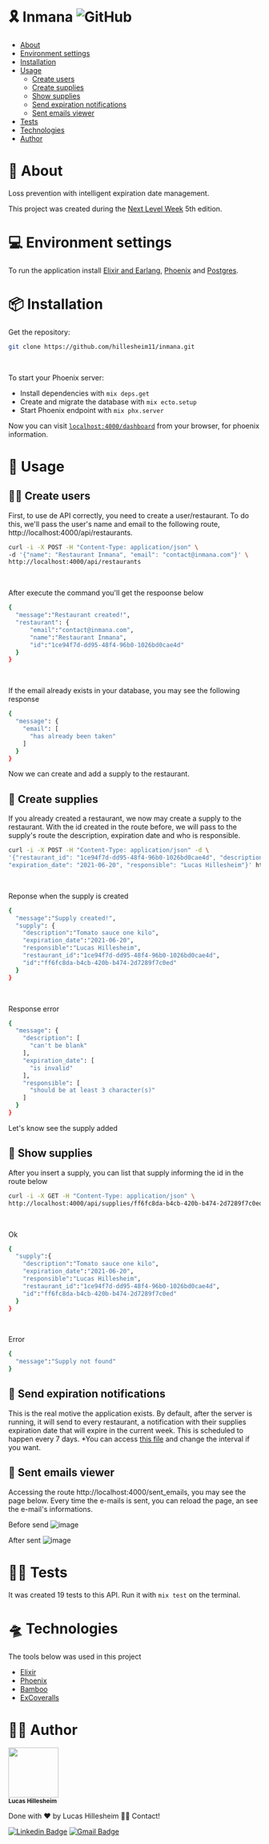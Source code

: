 # 🎗️ Inmana ![GitHub](https://img.shields.io/github/license/hillesheim11/inmana?style=plastic)

<!--ts-->
   * [About](#-about)
   * [Environment settings](#-environment-settings)
   * [Installation](#-installation)
   * [Usage](#-usage)
      * [Create users](#-create-users)
      * [Create supplies](#-create-supplies)
      * [Show supplies](#-show-supplies)
      * [Send expiration notifications](#-send-expiration-notifications)
      * [Sent emails viewer](#-sent-emails-viewer)
   * [Tests](#-tests)
   * [Technologies](#-technologies)
   * [Author](#-author)
<!--te-->

# 📖 About
Loss prevention with intelligent expiration date management.

This project was created during the [Next Level Week](https://nextlevelweek.com) 5th edition.

# 💻 Environment settings
To run the application install [Elixir and Earlang](https://elixir-lang.org/install.html#install), [Phoenix](https://hexdocs.pm/phoenix/installation.html#phoenix) and [Postgres](https://www.postgresql.org/download/).

# 📦 Installation
Get the repository:

```bash
git clone https://github.com/hillesheim11/inmana.git
```
</br>

To start your Phoenix server:

  * Install dependencies with `mix deps.get`
  * Create and migrate the database with `mix ecto.setup`
  * Start Phoenix endpoint with `mix phx.server`

Now you can visit [`localhost:4000/dashboard`](http://localhost:4000) from your browser, for phoenix information.

# 🔨 Usage

## 👩👨 Create users
First, to use de API correctly, you need to create a user/restaurant. To do this, we'll pass the user's name and email to the following route, http://<a></a>localhost:4000/api/restaurants.
```bash
curl -i -X POST -H "Content-Type: application/json" \
-d '{"name": "Restaurant Inmana", "email": "contact@inmana.com"}' \
http://localhost:4000/api/restaurants
```
</br>

After execute the command you'll get the respoonse below
```bash
{
  "message":"Restaurant created!",
  "restaurant": {
      "email":"contact@inmana.com",
      "name":"Restaurant Inmana",
      "id":"1ce94f7d-dd95-48f4-96b0-1026bd0cae4d"
  }
}   
```
</br>

If the email already exists in your database, you may see the following response
```bash
{
  "message": {
    "email": [
      "has already been taken"
    ]
  }
}
```
Now we can create and add a supply to the restaurant.

## 🥪 Create supplies
If you already created a restaurant, we now may create a supply to the restaurant. With the id created in the route before, we will pass to the supply's route the description, expiration date and who is responsible.
```bash
curl -i -X POST -H "Content-Type: application/json" -d \
'{"restaurant_id": "1ce94f7d-dd95-48f4-96b0-1026bd0cae4d", "description": "Tomato sauce one kilo",
"expiration_date": "2021-06-20", "responsible": "Lucas Hillesheim"}' http://localhost:4000/api/supplies
```
</br>

Reponse when the supply is created
```bash
{
  "message":"Supply created!",
  "supply": {
    "description":"Tomato sauce one kilo",
    "expiration_date":"2021-06-20",
    "responsible":"Lucas Hillesheim",
    "restaurant_id":"1ce94f7d-dd95-48f4-96b0-1026bd0cae4d",
    "id":"ff6fc8da-b4cb-420b-b474-2d7289f7c0ed"
  }
} 
```
</br>

Response error
```bash
{
  "message": {
    "description": [
      "can't be blank"
    ],
    "expiration_date": [
      "is invalid"
    ],
    "responsible": [
      "should be at least 3 character(s)"
    ]
  }
}
```
Let's know see the supply added

## 🍩 Show supplies
After you insert a supply, you can list that supply informing the id in the route below
```bash
curl -i -X GET -H "Content-Type: application/json" \
http://localhost:4000/api/supplies/ff6fc8da-b4cb-420b-b474-2d7289f7c0ed
```
</br>

Ok
```bash
{
  "supply":{
    "description":"Tomato sauce one kilo",
    "expiration_date":"2021-06-20",
    "responsible":"Lucas Hillesheim",
    "restaurant_id":"1ce94f7d-dd95-48f4-96b0-1026bd0cae4d",
    "id":"ff6fc8da-b4cb-420b-b474-2d7289f7c0ed"
  }
}  
```
</br>

Error
```bash
{
  "message":"Supply not found"
} 
```
## 📨 Send expiration notifications

This is the real motive the application exists. By default, after the server is running, it will send to every restaurant, a notification with their supplies expiration date that will expire in the current week. This is scheduled to happen every 7 days. *You can access [this file](lib/inmana/supplies/scheduler.ex) and change the interval if you want.

## 📃 Sent emails viewer

Accessing the route http://localhost:4000/sent_emails, you may see the page below. Every time the e-mails is sent,  you can reload the page, an see the e-mail's informations.
</br>

Before send
![image](https://user-images.githubusercontent.com/62484542/116949408-7251e000-ac58-11eb-809b-89b028ccc5ad.png)

After sent
![image](https://user-images.githubusercontent.com/62484542/116950399-46842980-ac5b-11eb-86da-8853a85f1903.png)

# 👩‍🔬 Tests

It was created 19 tests to this API. Run it with `mix test` on the terminal.

# 🛸 Technologies

The tools below was used in this project
- [Elixir](https://elixir-lang.org)
- [Phoenix](https://www.phoenixframework.org)
- [Bamboo](https://github.com/thoughtbot/bamboo)
- [ExCoveralls](https://github.com/parroty/excoveralls)

# 🧑‍💻 Author

<div>
 <img src="https://avatars.githubusercontent.com/u/62484542?v=50" width="100px"/>
</div>
<div>
 <sub><b>Lucas Hillesheim</b></sub>
</div>

Done with ❤️ by Lucas Hillesheim 👋🏽 Contact!

[![Linkedin Badge](https://img.shields.io/badge/-Lucas-blue?style=flat-square&logo=Linkedin&logoColor=white&link=https://www.linkedin.com/in/lucas-hillesheim/)](https://www.linkedin.com/in/lucas-hillesheim/) 
[![Gmail Badge](https://img.shields.io/badge/-lucashillesheim11@gmail.com-c14438?style=flat-square&logo=Gmail&logoColor=white&link=mailto:lucashillesheim11@gmail.com)](mailto:lucashillesheim11@gmail.com)
